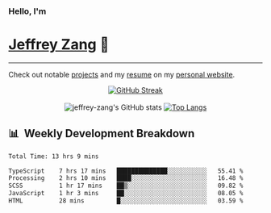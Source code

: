 
### Hello, I'm 
# [Jeffrey Zang](https://www.linkedin.com/in/jeffreyzang/) 🦀

---

Check out notable [projects](https://jeffz.dev/projects) and my [resume](https://jeffz.dev/resume) on my [personal website](https://jeffz.dev/).

<div align = 'center'>

[![GitHub Streak](https://github-readme-streak-stats.herokuapp.com/?user=jeffrey-zang&theme=tokyonight)](https://git.io/streak-stats)
<br></br>
![jeffrey-zang's GitHub stats](https://github-readme-stats.vercel.app/api?username=jeffrey-zang&show_icons=true&theme=tokyonight&hide_rank=true&hide=stars) 
[![Top Langs](https://github-readme-stats.vercel.app/api/top-langs/?username=jeffrey-zang&hide=ShaderLab,HLSL&layout=compact&theme=tokyonight)](https://github.com/anuraghazra/github-readme-stats)

</div>

## 📊 &nbsp;Weekly Development Breakdown
<!--START_SECTION:waka-->

```txt
Total Time: 13 hrs 9 mins

TypeScript    7 hrs 17 mins   ██████████████░░░░░░░░░░░   55.41 %
Processing    2 hrs 10 mins   ████░░░░░░░░░░░░░░░░░░░░░   16.48 %
SCSS          1 hr 17 mins    ██▒░░░░░░░░░░░░░░░░░░░░░░   09.82 %
JavaScript    1 hr 3 mins     ██░░░░░░░░░░░░░░░░░░░░░░░   08.05 %
HTML          28 mins         █░░░░░░░░░░░░░░░░░░░░░░░░   03.59 %
```

<!--END_SECTION:waka-->

